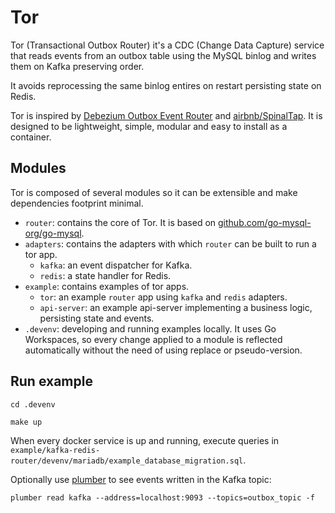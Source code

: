 # Tor

Tor (Transactional Outbox Router) it's a CDC (Change Data Capture) service that reads events 
from an outbox table using the MySQL binlog and writes them on Kafka preserving order. 

It avoids reprocessing the same binlog entires on restart persisting state on Redis.

Tor is inspired by [Debezium Outbox Event Router](https://debezium.io/documentation/reference/1.9/transformations/outbox-event-router.html) 
and [airbnb/SpinalTap](https://github.com/airbnb/SpinalTap). 
It is designed to be lightweight, simple, modular and easy to install as a container.

## Modules

Tor is composed of several modules so it can be extensible and make dependencies footprint minimal.

- `router`: contains the core of Tor. It is based on  [github.com/go-mysql-org/go-mysql](https://github.com/go-mysql-org/go-mysql).
- `adapters`: contains the adapters with which `router` can be built to run a tor app. 
  - `kafka`: an event dispatcher for Kafka.
  - `redis`: a state handler for Redis.
- `example`: contains examples of tor apps.
  - `tor`: an example `router` app using `kafka` and `redis` adapters.
  - `api-server`: an example api-server implementing a business logic, persisting state and events.
- `.devenv`: developing and running examples locally. 
It uses Go Workspaces, so every change applied to a module is reflected automatically without the need of 
using replace or pseudo-version.

## Run example

```shell
cd .devenv

make up
```

When every docker service is up and running, execute queries in `example/kafka-redis-router/devenv/mariadb/example_database_migration.sql`.

Optionally use [plumber](https://github.com/batchcorp/plumber) to see events written in the Kafka topic:

```shell
plumber read kafka --address=localhost:9093 --topics=outbox_topic -f
```
